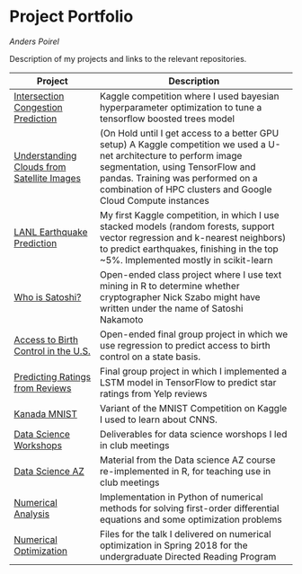 # Project Portfolio
*Anders Poirel*

Description of my projects and links to the relevant repositories.

| Project | Description |
| --- | --- |
| [Intersection Congestion Prediction](https://github.com/Jswig/bq-geotab)| Kaggle competition where I used bayesian hyperparameter optimization to tune a tensorflow boosted trees model|
| [Understanding Clouds from Satellite Images](https://github.com/datascienceslugs/dss-cloudclassification/tree/anders-testing) | (On Hold until I get access to a better GPU setup) A Kaggle competition we used a U-net architecture to perform image segmentation, using TensorFlow and pandas. Training was performed on a combination of HPC clusters and Google Cloud Compute instances|
| [LANL Earthquake Prediction](https://github.com/datascienceslugs/dss-earthquakes) | My first Kaggle competition, in which I use stacked models (random forests, support vector regression and k-nearest neighbors) to predict earthquakes, finishing in the top ~5%. Implemented mostly in scikit-learn |
| [Who is Satoshi?](https://github.com/Jswig/Computational-Futurology/blob/master/Who_Is_Satoshi/CRWN88_HW3.pdf) | Open-ended class project where I use text mining in R to determine whether cryptographer Nick Szabo might have written under the name of Satoshi Nakamoto |
| [Access to Birth Control in the U.S.](https://drive.google.com/open?id=1DtbDNyi160zuXgVyBocp7d1TX9Zl3crS) | Open-ended final group project in which we use regression to predict access to birth control on a state basis. 
| [Predicting Ratings from Reviews](https://github.com/Jswig/cse142-final-project)| Final group project in which I implemented a LSTM model in TensorFlow  to predict star ratings from Yelp reviews| 
| [Kanada MNIST](https://github.com/datascienceslugs/dss-kannada/blob/master/notebooks/0.1-apoirel-nntest.ipynb) | Variant of the MNIST Competition on Kaggle I used to learn about CNNS.
| [Data Science Workshops](https://github.com/datascienceslugs/workshops) | Deliverables for data science worshops I led in club meetings | 
| [Data Science AZ](https://github.com/Jswig/DataScienceAZ) | Material from the Data  science AZ course re-implemented in R, for teaching use in club meetings|
| [Numerical Analysis](https://github.com/Jswig/numerical-diffeqs/blob/master/Solutions.ipynb)| Implementation in Python of numerical methods for solving first-order differential equations and some optimization problems|
| [Numerical Optimization](https://github.com/Jswig/DRP/blob/master/presentation/spring_2019_optimization.pdf) | Files for the talk I delivered on numerical optimization in Spring 2018 for the undergraduate Directed Reading Program



